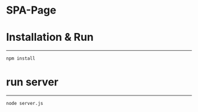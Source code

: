 # SPA-Page

# Installation & Run

<hr>

```bash
npm install
```
# run server
<hr>

```bash
node server.js
```

